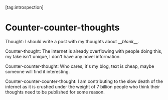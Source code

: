 [tag:introspection]

Counter-counter-thoughts
========================

Thought: I should write a post with my thoughts about \_\_*blank*\_\_.

Counter-thought: The internet is already overflowing with people doing this, my take isn't unique, I don't have any novel information.

Counter-counter-thought: Who cares, it's my blog, text is cheap, maybe someone will find it interesting.

Counter-counter-counter-thought: I am contributing to the slow death of the internet as it is crushed under the weight of 7 billion people who think their thoughts need to be published for some reason.
